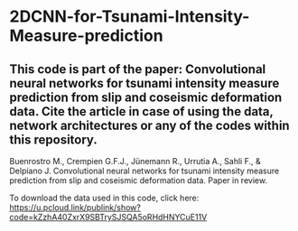 # 2DCNN-for-Tsunami-Intensity-Measure-prediction

## This code is part of the paper: Convolutional neural networks for tsunami intensity measure prediction from slip and coseismic deformation data. Cite the article in case of using the data, network architectures or any of the codes within this repository. 
Buenrostro M., Crempien G.F.J., Jünemann R., Urrutia A., Sahli F., & Delpiano J. Convolutional neural networks for tsunami intensity measure prediction from slip and coseismic deformation data. Paper in review.

To download the data used in this code, click here:
https://u.pcloud.link/publink/show?code=kZzhA40ZxrX9SBTrySJSQA5oRHdHNYCuE11V 
